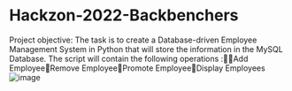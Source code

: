 # Hackzon-2022-Backbenchers

Project objective: 
The task is to create a Database-driven Employee Management System in Python that will store the information in the MySQL Database. The script will contain the following operations :Add EmployeeRemove EmployeePromote EmployeeDisplay Employees ![image](https://user-images.githubusercontent.com/118381231/202244385-a88d6834-abb8-4e3b-8efb-69812f86137f.png)
